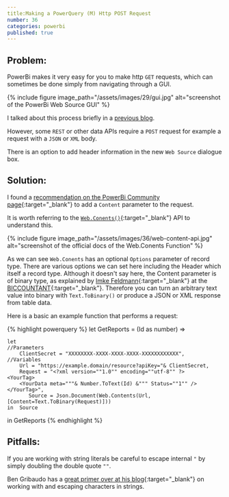 ```yaml
---
title:Making a PowerQuery (M) Http POST Request
number: 36
categories: powerbi
published: true
---
```


## Problem:
PowerBi makes it very easy for you to make http ````GET```` requests, which can sometimes be done simply from navigating through a GUI.

{% include figure 
	image_path="/assets/images/29/gui.jpg"
	alt="screenshot of the PowerBi Web Source GUI" 
%}

I talked about this process briefly in a [previous blog](/powerbi/iterating-over-multiple-endpoints-in-powerbi).

However, some ````REST```` or other data APIs require a ````POST```` request for example a request with a ````JSON```` or ````XML```` body.

There is an option to add header information in the new ````Web Source```` dialogue box.

## Solution:

I found a [recommendation on the PowerBi Community page](https://community.powerbi.com/t5/Desktop/How-to-run-POST-request-in-M/td-p/457138){:target="_blank"} to add a ````Content```` parameter to the request. 

It is worth referring to the [````Web.Conents()````](https://docs.microsoft.com/en-us/powerquery-m/web-contents){:target="_blank"} API to understand this. 

{% include figure 
	image_path="/assets/images/36/web-content-api.jpg"
	alt="screenshot of the official docs of the Web.Conents Function" 
%}

As we can see ````Web.Conents```` has an optional ````Options```` parameter of record type.  There are various options we can set here including the Header which itself a record type. Although it doesn't say here, the Content parameter is of binary type, as explained by [Imke Feldmann](https://de.linkedin.com/in/imkefeldmann){:target="_blank"} at the [BICCOUNTANT](https://www.thebiccountant.com/2018/06/05/easy-post-requests-with-power-bi-and-power-query-using-json-fromvalue/){:target="_blank"}.  Therefore you can turn an arbitrary text value into binary with ````Text.ToBinary()```` or produce a JSON or XML response from table data.


Here is a basic an example function that performs a request:

{% highlight powerquery %}
let GetReports = (Id as number) =>

    let
    //Parameters
        ClientSecret = "XXXXXXXX-XXXX-XXXX-XXXX-XXXXXXXXXXXX",
    //Variables
        Url = "https://example.domain/resource?apiKey="& ClientSecret,
        Request = "<?xml version=""1.0"" encoding=""utf-8"" ?>
    <YourTag>
        <YourData meta="""& Number.ToText(Id) &""" Status=""1"" />
    </YourTag>",
           Source = Json.Document(Web.Contents(Url, [Content=Text.ToBinary(Request)]))
    in  Source

in GetReports
{% endhighlight %}

## Pitfalls:

If you are working with string literals be careful to escape internal ````"```` by simply doubling the double quote ````""````.

Ben Gribaudo has a [great primer over at his blog](https://bengribaudo.com/blog/2018/06/26/4470/power-query-m-primer-part6-types-intro-text){:target="_blank"} on working with and escaping characters in strings.